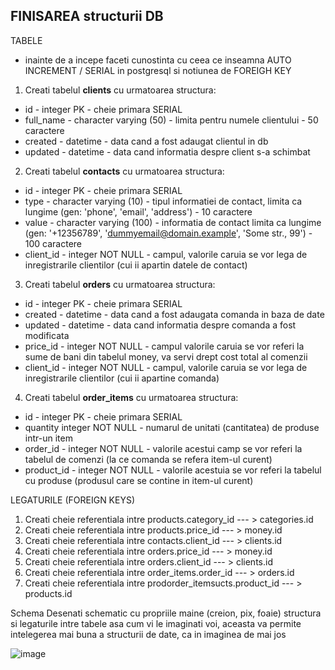 ## FINISAREA structurii DB



TABELE

* inainte de a incepe faceti cunostinta cu ceea ce inseamna AUTO INCREMENT / SERIAL in postgresql si notiunea de FOREIGH KEY


1. Creati tabelul **clients** cu urmatoarea structura:
  * id - integer PK - cheie primara SERIAL
  * full_name - character varying (50) - limita pentru numele clientului - 50 caractere
  * created - datetime - data cand a fost adaugat clientul in db
  * updated - datetime - data cand informatia despre client s-a schimbat

2. Creati tabelul **contacts** cu urmatoarea structura:
  * id - integer PK - cheie primara SERIAL
  * type - character varying (10) - tipul informatiei de contact, limita ca lungime (gen: 'phone', 'email', 'address') - 10 caractere
  * value - character varying (100) - informatia de contact limita ca lungime (gen: '+12356789', 'dummyemail@domain.example', 'Some str., 99') - 100 caractere
  * client_id - integer NOT NULL - campul, valorile caruia se vor lega de inregistrarile clientilor (cui ii apartin datele de contact)
  
3. Creati tabelul **orders** cu urmatoarea structura:
  * id - integer PK - cheie primara SERIAL
  * created - datetime - data cand a fost adaugata comanda in baza de date
  * updated - datetime - data cand informatia despre comanda a fost modificata
  * price_id - integer NOT NULL - campul valorile caruia se vor referi la sume de bani din tabelul money, va servi drept cost total al comenzii
  * client_id - integer NOT NULL - campul, valorile caruia se vor lega de inregistrarile clientilor (cui ii apartine comanda)
  

4. Creati tabelul **order_items** cu urmatoarea structura:
  * id - integer PK - cheie primara SERIAL
  * quantity integer NOT NULL - numarul de unitati (cantitatea) de produse intr-un item
  * order_id - integer NOT NULL - valorile acestui camp se vor referi la tabelul de comenzi (la ce comanda se refera item-ul curent)
  * product_id - integer NOT NULL - valorile acestuia se vor referi la tabelul cu produse (produsul care se contine in item-ul curent)


LEGATURILE (FOREIGN KEYS)

1. Creati cheie referentiala intre products.category_id --- > categories.id
2. Creati cheie referentiala intre products.price_id    --- > money.id
3. Creati cheie referentiala intre contacts.client_id   --- > clients.id 
4. Creati cheie referentiala intre orders.price_id      --- > money.id 
5. Creati cheie referentiala intre orders.client_id     --- > clients.id 
6. Creati cheie referentiala intre order_items.order_id    --- > orders.id 
7. Creati cheie referentiala intre prodorder_itemsucts.product_id    --- > products.id 



Schema
Desenati schematic cu propriile maine (creion, pix, foaie) structura si legaturile intre tabele asa cum vi le imaginati voi, aceasta va permite intelegerea mai buna a structurii de date, ca in imaginea de mai jos

![image](https://user-images.githubusercontent.com/4667821/129709999-651874f9-f6cf-49a9-ad21-04199af137ab.png)



